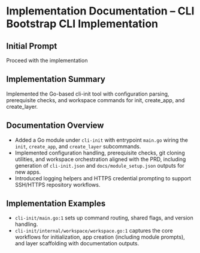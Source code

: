 # Implementation Documentation – CLI Bootstrap CLI Implementation

## Initial Prompt
Proceed with the implementation

## Implementation Summary
Implemented the Go-based cli-init tool with configuration parsing, prerequisite checks, and workspace commands for init, create_app, and create_layer.

## Documentation Overview
- Added a Go module under `cli-init` with entrypoint `main.go` wiring the `init`, `create_app`, and `create_layer` subcommands.
- Implemented configuration handling, prerequisite checks, git cloning utilities, and workspace orchestration aligned with the PRD, including generation of `cli-init.json` and `docs/module_setup.json` outputs for new apps.
- Introduced logging helpers and HTTPS credential prompting to support SSH/HTTPS repository workflows.

## Implementation Examples
- `cli-init/main.go:1` sets up command routing, shared flags, and version handling.
- `cli-init/internal/workspace/workspace.go:1` captures the core workflows for initialization, app creation (including module prompts), and layer scaffolding with documentation outputs.
